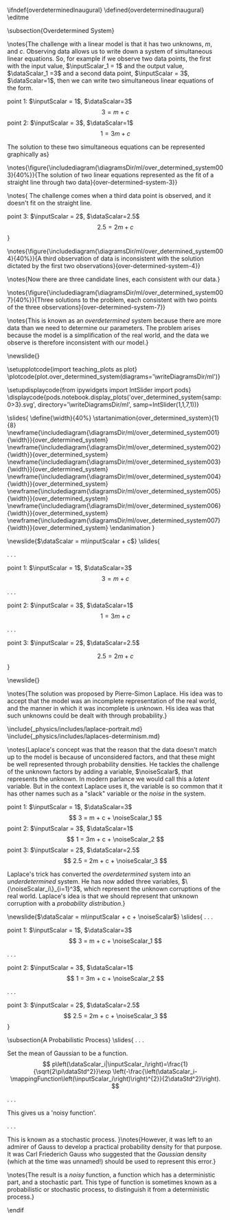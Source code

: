 \ifndef{overdeterminedInaugural}
\defined{overdeterminedInaugural}
\editme

\subsection{Overdetermined System}

\notes{The challenge with a linear model is that it has two unknowns, $m$, and $c$. Observing data allows us to write down a system of simultaneous linear equations. So, for example if we observe two data points, the first with the input value, $\inputScalar_1 = 1$ and the output value, $\dataScalar_1 =3$ and a second data point, $\inputScalar = 3$, $\dataScalar=1$, then we can write two simultaneous linear equations of the form. 

point 1: $\inputScalar = 1$, $\dataScalar=3$
$$3 = m + c$$
point 2: $\inputScalar = 3$, $\dataScalar=1$
$$1 = 3m + c$$

The solution to these two simultaneous equations can be represented graphically as}

\notes{\figure{\includediagram{\diagramsDir/ml/over_determined_system003}{40%}}{The solution of two linear equations represented as the fit of a straight line through two data}{over-determined-system-3}}

\notes{
The challenge comes when a third data point is observed, and it doesn't fit on the straight line. 

point 3: $\inputScalar = 2$, $\dataScalar=2.5$
$$2.5 = 2m + c$$
}

\notes{\figure{\includediagram{\diagramsDir/ml/over_determined_system004}{40%}}{A third observation of data is inconsistent with the solution dictated by the first two observations}{over-determined-system-4}}

\notes{Now there are three candidate lines, each consistent with our data.}

\notes{\figure{\includediagram{\diagramsDir/ml/over_determined_system007}{40%}}{Three solutions to the problem, each consistent with two points of the three observations}{over-determined-system-7}}

\notes{This is known as an *overdetermined* system because there are more data than we need to determine our parameters. The problem arises because the model is a simplification of the real world, and the data we observe is therefore inconsistent with our model.}


\newslide{}

\setupplotcode{import teaching_plots as plot}
\plotcode{plot.over_determined_system(diagrams='\writeDiagramsDir/ml')}

\setupdisplaycode{from ipywidgets import IntSlider
import pods}
\displaycode{pods.notebook.display_plots('over_determined_system{samp:0>3}.svg',
                            directory='\writeDiagramsDir/ml', 
                            samp=IntSlider(1,1,7,1))}

\slides{
\define{\width}{40%}
\startanimation{over_determined_system}{1}{8}
\newframe{\includediagram{\diagramsDir/ml/over_determined_system001}{\width}}{over_determined_system}
\newframe{\includediagram{\diagramsDir/ml/over_determined_system002}{\width}}{over_determined_system}
\newframe{\includediagram{\diagramsDir/ml/over_determined_system003}{\width}}{over_determined_system}
\newframe{\includediagram{\diagramsDir/ml/over_determined_system004}{\width}}{over_determined_system}
\newframe{\includediagram{\diagramsDir/ml/over_determined_system005}{\width}}{over_determined_system}
\newframe{\includediagram{\diagramsDir/ml/over_determined_system006}{\width}}{over_determined_system}
\newframe{\includediagram{\diagramsDir/ml/over_determined_system007}{\width}}{over_determined_system}
\endanimation
}


\newslide{$\dataScalar = m\inputScalar + c$}
\slides{

. . . 

point 1: $\inputScalar = 1$, $\dataScalar=3$
$$
3 = m + c
$$

. . .

point 2: $\inputScalar = 3$, $\dataScalar=1$
$$
1 = 3m + c
$$

. . . 

point 3: $\inputScalar = 2$, $\dataScalar=2.5$

$$2.5 = 2m + c$$}

\newslide{}

\notes{The solution was proposed by Pierre-Simon Laplace. His idea was to accept that the model was an incomplete representation of the real world, and the manner in which it was incomplete is *unknown*. His idea was that such unknowns could be dealt with through probability.}

\include{_physics/includes/laplace-portrait.md}
\include{_physics/includes/laplaces-determinism.md}

\notes{Laplace's concept was that the reason that the data doesn't match up to the model is because of unconsidered factors, and that these might be well represented through probability densities. He tackles the challenge of the unknown factors by adding a variable, $\noiseScalar$, that represents the unknown. In modern parlance we would call this a *latent* variable. But in the context Laplace uses it, the variable is so common that it has other names such as a "slack" variable or the *noise* in the system.

point 1: $\inputScalar = 1$, $\dataScalar=3$
$$
3 = m + c + \noiseScalar_1
$$
point 2: $\inputScalar = 3$, $\dataScalar=1$
$$
1 = 3m + c + \noiseScalar_2
$$
point 3: $\inputScalar = 2$, $\dataScalar=2.5$
$$
2.5 = 2m + c + \noiseScalar_3
$$

Laplace's trick has converted the *overdetermined* system into an *underdetermined* system. He has now added three variables, $\{\noiseScalar_i\}_{i=1}^3$, which represent the unknown corruptions of the real world. Laplace's idea is that we should represent that unknown corruption with a *probability distribution*.}

\newslide{$\dataScalar = m\inputScalar + c + \noiseScalar$}
\slides{
. . . 

point 1: $\inputScalar = 1$, $\dataScalar=3$
$$
3 = m + c + \noiseScalar_1
$$

. . .

point 2: $\inputScalar = 3$, $\dataScalar=1$
$$
1 = 3m + c + \noiseScalar_2
$$

. . . 

point 3: $\inputScalar = 2$, $\dataScalar=2.5$
$$
2.5 = 2m + c + \noiseScalar_3
$$
}

\subsection{A Probabilistic Process}
\slides{
. . .

Set the mean of Gaussian to be a function.
$$
p\left(\dataScalar_i|\inputScalar_i\right)=\frac{1}{\sqrt{2\pi\dataStd^2}}\exp \left(-\frac{\left(\dataScalar_i-\mappingFunction\left(\inputScalar_i\right)\right)^{2}}{2\dataStd^2}\right).
$$

. . .

This gives us a 'noisy function'.

. . .

This is known as a stochastic process.
}\notes{However, it was left to an admirer of Gauss to develop a practical probability density for that purpose. It was Carl Friederich Gauss who suggested that the *Gaussian* density (which at the time was unnamed!) should be used to represent this error.}

\notes{The result is a *noisy* function, a function which has a deterministic part, and a stochastic part. This type of function is sometimes known as a probabilistic or stochastic process, to distinguish it from a deterministic process.}

\endif
